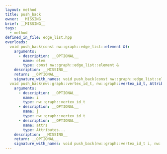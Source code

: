 ```yaml
---
layout: method
title: push_back
owner: __MISSING__
brief: __MISSING__
tags:
  - method
defined_in_file: edge_list.hpp
overloads:
  void push_back(const nw::graph::edge_list::element &):
    arguments:
      - description: __OPTIONAL__
        name: elem
        type: const nw::graph::edge_list::element &
    description: __MISSING__
    return: __OPTIONAL__
    signature_with_names: void push_back(const nw::graph::edge_list::element & elem)
  void push_back(nw::graph::vertex_id_t, nw::graph::vertex_id_t, Attributes...):
    arguments:
      - description: __OPTIONAL__
        name: i
        type: nw::graph::vertex_id_t
      - description: __OPTIONAL__
        name: j
        type: nw::graph::vertex_id_t
      - description: __OPTIONAL__
        name: attrs
        type: Attributes...
    description: __MISSING__
    return: __OPTIONAL__
    signature_with_names: void push_back(nw::graph::vertex_id_t i, nw::graph::vertex_id_t j, Attributes... attrs)
---
```

